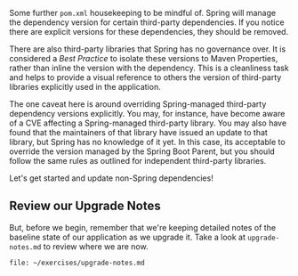 Some further `pom.xml` housekeeping to be mindful of. Spring will manage the dependency version for certain third-party dependencies. If you notice there are explicit versions for these dependencies, they should be removed.

There are also third-party libraries that Spring has no governance over. It is considered a _Best Practice_ to isolate these versions to Maven Properties, rather than inline the version with the dependency. This is a cleanliness task and helps to provide a visual reference to others the version of third-party libraries explicitly used in the application.

The one caveat here is around overriding Spring-managed third-party dependency versions explicitly. You may, for instance, have become aware of a CVE affecting a Spring-managed third-party library. You may also have found that the maintainers of that library have issued an update to that library, but Spring has no knowledge of it yet. In this case, its acceptable to override the version managed by the Spring Boot Parent, but you should follow the same rules as outlined for independent third-party libraries.

Let's get started and update non-Spring dependencies!

## Review our Upgrade Notes

But, before we begin, remember that we're keeping detailed notes of the baseline state of our application as we upgrade it. Take a look at `upgrade-notes.md` to review where we are now.

```editor:open-file
file: ~/exercises/upgrade-notes.md
```
